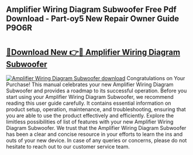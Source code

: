 ## Amplifier Wiring Diagram Subwoofer Free Pdf Download - Part-oy5 New Repair Owner Guide P9O6R

# <h2><a href="http://dfnzzpk.blite.top/?on=Amplifier+Wiring+Diagram+Subwoofer">🔗Download New 👉🔴 Amplifier Wiring Diagram Subwoofer</a></h2>

[![Amplifier Wiring Diagram Subwoofer download](https://i.imgur.com/lujVjoI.png)](http://dfnzzpk.blite.top/?on=Amplifier+Wiring+Diagram+Subwoofer)
Congratulations on Your Purchase! This manual celebrates your new Amplifier Wiring Diagram Subwoofer and provides a roadmap to its successful operation. Before you start using your Amplifier Wiring Diagram Subwoofer, we recommend reading this user guide carefully. It contains essential information on product setup, operation, maintenance, and troubleshooting, ensuring that you are able to use the product effectively and efficiently. Explore the limitless possibilities of list of features with your new Amplifier Wiring Diagram Subwoofer. We trust that the Amplifier Wiring Diagram Subwoofer has been a clear and concise resource in your efforts to learn the ins and outs of your new device. In case of any queries or concerns, please do not hesitate to reach out to our customer service team.
